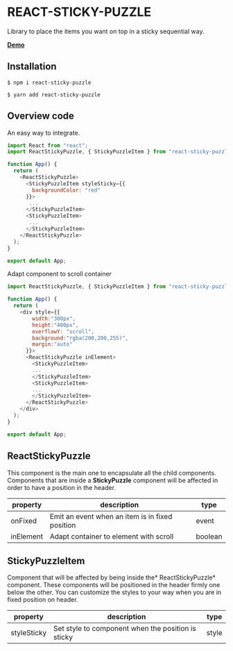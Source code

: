 # REACT-STICKY-PUZZLE

Library to place the items you want on top in a sticky sequential way.

**[Demo](https://jhony-24.github.io/react-sticky-puzzle)**

## Installation

```console
$ npm i react-sticky-puzzle
```

```console
$ yarn add react-sticky-puzzle
```

## Overview code

An easy way to integrate.

```javascript
import React from "react";
import ReactStickyPuzzle, { StickyPuzzleItem } from "react-sticky-puzzle";

function App() {
  return (
    <ReactStickyPuzzle>
      <StickyPuzzleItem styleSticky={{
        backgroundColor: "red"
      }}>
       ...
      </StickyPuzzleItem>
      <StickyPuzzleItem>
       ...
      </StickyPuzzleItem>
    </ReactStickyPuzzle>
  );
}

export default App;
```

Adapt component to scroll container
```javascript
import ReactStickyPuzzle, { StickyPuzzleItem } from "react-sticky-puzzle";

function App() {
  return (
    <div style={{
        width:"300px",
        height:"400px",
        overflowY: "scroll",
        background:"rgba(200,200,255)",
        margin:"auto"
      }}>
      <ReactStickyPuzzle inElement>
        <StickyPuzzleItem>
        ...
        </StickyPuzzleItem>
        <StickyPuzzleItem>
        ...
        </StickyPuzzleItem>
      </ReactStickyPuzzle>
    </div>
  );
}

export default App;
```

## ReactStickyPuzzle

This component is the main one to encapsulate all the child components. Components that are inside a **StickyPuzzle** component will be affected in order to have a position in the header.

| property | description | type |
| - | - | - |
| onFixed | Emit an event when an item is in fixed position | event |
| inElement | Adapt container to element with scroll | boolean |

## StickyPuzzleItem

Component that will be affected by being inside the* ReactStickyPuzzle* component. These components will be positioned in the header firmly one below the other.
You can customize the styles to your way when you are in fixed position on header.

| property | description | type |
| - | - | - |
| styleSticky | Set style to component when the position is sticky | style |